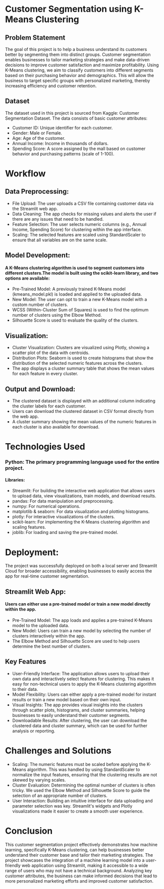 # Customer Segmentation using K-Means Clustering

## Problem Statement
The goal of this project is to help a business understand its customers better by segmenting them into distinct groups. 
Customer segmentation enables businesses to tailor marketing strategies and make data-driven decisions to improve customer satisfaction and maximize profitability. 
Using K-Means clustering, we aim to classify customers into different segments based on their purchasing behavior and demographics. 
This will allow the business to target specific groups with personalized marketing, thereby increasing efficiency and customer retention.

## Dataset
The dataset used in this project is sourced from Kaggle: Customer Segmentation Dataset. 
The data consists of basic customer attributes:

- Customer ID: Unique identifier for each customer.
- Gender: Male or Female.
- Age: Age of the customer.
- Annual Income: Income in thousands of dollars.
- Spending Score: A score assigned by the mall based on customer behavior and purchasing patterns (scale of 1-100).

# Workflow

## Data Preprocessing:

- File Upload: The user uploads a CSV file containing customer data via the Streamlit web app.
- Data Cleaning: The app checks for missing values and alerts the user if there are any issues that need to be handled.
- Feature Selection: The user selects numeric columns (e.g., Annual Income, Spending Score) for clustering within the app interface.
- Scaling: The selected features are scaled using StandardScaler to ensure that all variables are on the same scale.

## Model Development:

#### A K-Means clustering algorithm is used to segment customers into different clusters.The model is built using the scikit-learn library, and two options are available:

- Pre-Trained Model: A previously trained K-Means model (kmeans_model.pkl) is loaded and applied to the uploaded data.
- New Model: The user can opt to train a new K-Means model with a custom number of clusters.
- WCSS (Within-Cluster Sum of Squares) is used to find the optimum number of clusters using the Elbow Method.
- Silhouette Score is used to evaluate the quality of the clusters.

## Visualization:

- Cluster Visualization: Clusters are visualized using Plotly, showing a scatter plot of the data with centroids.
- Distribution Plots: Seaborn is used to create histograms that show the distribution of the selected numeric features across the clusters.
- The app displays a cluster summary table that shows the mean values for each feature in every cluster.

## Output and Download:

- The clustered dataset is displayed with an additional column indicating the cluster labels for each customer.
- Users can download the clustered dataset in CSV format directly from the web app.
- A cluster summary showing the mean values of the numeric features in each cluster is also available for download.

# Technologies Used
### Python: The primary programming language used for the entire project.
#### Libraries:
- Streamlit: For building the interactive web application that allows users to upload data, view visualizations, train models, and download results.
- pandas: For data manipulation and preprocessing.
- numpy: For numerical operations.
- matplotlib & seaborn: For data visualization and plotting histograms.
- plotly: For interactive visualizations of the clusters.
- scikit-learn: For implementing the K-Means clustering algorithm and scaling features.
- joblib: For loading and saving the pre-trained model.

# Deployment:
The project was successfully deployed on both a local server and Streamlit Cloud for broader accessibility, enabling businesses to easily access the app for real-time customer segmentation.

## Streamlit Web App:
#### Users can either use a pre-trained model or train a new model directly within the app.

- Pre-Trained Model: The app loads and applies a pre-trained K-Means model to the uploaded data.
- New Model: Users can train a new model by selecting the number of clusters interactively within the app.
- The Elbow Method and Silhouette Score are used to help users determine the best number of clusters.
  
## Key Features
- User-Friendly Interface: The application allows users to upload their own data and interactively select features for clustering.
 This makes it easy for non-technical users to apply the K-Means clustering algorithm to their data.
- Model Flexibility: Users can either apply a pre-trained model for instant results or train a new model based on their own input.
- Visual Insights: The app provides visual insights into the clusters through scatter plots, histograms, and cluster summaries, helping businesses to easily understand their customer segments.
- Downloadable Results: After clustering, the user can download the clustered data and cluster summary, which can be used for further analysis or reporting.

# Challenges and Solutions
- Scaling: The numeric features must be scaled before applying the K-Means algorithm. This was handled by using StandardScaler to normalize the input features,
  ensuring that the clustering results are not skewed by varying scales.
- Cluster Evaluation: Determining the optimal number of clusters is often tricky. We used the Elbow Method and Silhouette Score to guide the selection of an appropriate number of clusters.
- User Interaction: Building an intuitive interface for data uploading and parameter selection was key. Streamlit's widgets and Plotly visualizations made it easier to create a smooth user experience.


# Conclusion
This customer segmentation project effectively demonstrates how machine learning, specifically K-Means clustering, can help businesses better understand their customer base and tailor their marketing strategies. 
The project showcases the integration of a machine learning model into a user-friendly web application using Streamlit, making it accessible to a wide range of users who may not have a technical background. 
Analyzing key customer attributes, the business can make informed decisions that lead to more personalized marketing efforts and improved customer satisfaction.
